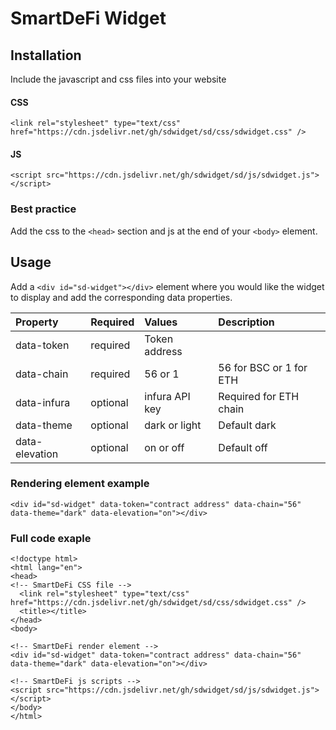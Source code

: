 # SmartDeFi Widget


## Installation

Include the javascript and css files into your website

#### CSS

``` <link rel="stylesheet" type="text/css" href="https://cdn.jsdelivr.net/gh/sdwidget/sd/css/sdwidget.css" /> ```

#### JS

`<script src="https://cdn.jsdelivr.net/gh/sdwidget/sd/js/sdwidget.js"></script>`   


### Best practice

Add the css to the `<head>` section and js at the end of your `<body>` element.


## Usage

Add a `<div id="sd-widget"></div>` element where you would like the widget to display and add the corresponding data properties.

| Property  | Required | Values                | Description | 
| :--------- | :------- | :----------------------- | :----- |
| data-token | required | Token address            | 
| data-chain | required | 56 or 1 | 56 for BSC or 1 for ETH |
| data-infura | optional | infura API key | Required for ETH chain |
| data-theme | optional | dark or light | Default dark |
| data-elevation | optional | on or off| Default off |
  

### Rendering element example

`<div id="sd-widget" data-token="contract address" data-chain="56" data-theme="dark" data-elevation="on"></div>`

### Full code exaple

```
<!doctype html>
<html lang="en">
<head>
<!-- SmartDeFi CSS file -->
  <link rel="stylesheet" type="text/css" href="https://cdn.jsdelivr.net/gh/sdwidget/sd/css/sdwidget.css" />
  <title></title>
</head>
<body>

<!-- SmartDeFi render element -->
<div id="sd-widget" data-token="contract address" data-chain="56" data-theme="dark" data-elevation="on"></div>

<!-- SmartDeFi js scripts -->
<script src="https://cdn.jsdelivr.net/gh/sdwidget/sd/js/sdwidget.js"></script>
</body>
</html>
```
